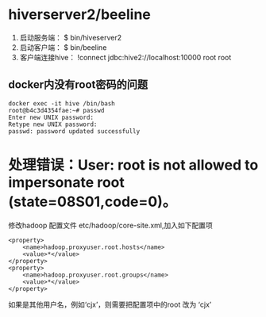 # hiverserver2/beeline
1. 启动服务端： $ bin/hiveserver2 
2. 启动客户端： $ bin/beeline 
3. 客户端连接hive： !connect jdbc:hive2://localhost:10000 root root
## docker内没有root密码的问题
```
docker exec -it hive /bin/bash 
root@b4c3d4354fae:~# passwd
Enter new UNIX password: 
Retype new UNIX password: 
passwd: password updated successfully
```
# 处理错误：User: root is not allowed to impersonate root (state=08S01,code=0)。
修改hadoop 配置文件 etc/hadoop/core-site.xml,加入如下配置项
```
<property>
    <name>hadoop.proxyuser.root.hosts</name>
    <value>*</value>
</property>
<property>
    <name>hadoop.proxyuser.root.groups</name>
    <value>*</value>
</property>
```
如果是其他用户名，例如‘cjx’，则需要把配置项中的root 改为 ‘cjx’